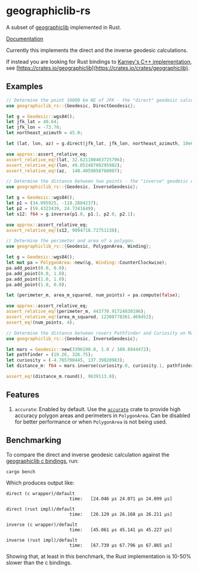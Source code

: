 # geographiclib-rs

A subset of [geographiclib](https://geographiclib.sourceforge.io/) implemented in Rust.

[Documentation](https://docs.rs/geographiclib-rs)

Currently this implements the direct and the inverse geodesic calculations.

If instead you are looking for Rust bindings to [Karney's C++ implementation](https://sourceforge.net/projects/geographiclib/), see [https://crates.io/geographiclib](https://crates.io/crates/geographiclib).

## Examples

```rust
// Determine the point 10000 km NE of JFK - the "direct" geodesic calculation.
use geographiclib_rs::{Geodesic, DirectGeodesic};

let g = Geodesic::wgs84();
let jfk_lat = 40.64;
let jfk_lon = -73.78;
let northeast_azimuth = 45.0;

let (lat, lon, az) = g.direct(jfk_lat, jfk_lon, northeast_azimuth, 10e6);

use approx::assert_relative_eq;
assert_relative_eq!(lat, 32.621100463725796);
assert_relative_eq!(lon, 49.05248709295982);
assert_relative_eq!(az,  140.4059858768007);
```

```rust
// Determine the distance between two points - the "inverse" geodesic calculation.
use geographiclib_rs::{Geodesic, InverseGeodesic};

let g = Geodesic::wgs84();
let p1 = (34.095925, -118.2884237);
let p2 = (59.4323439, 24.7341649);
let s12: f64 = g.inverse(p1.0, p1.1, p2.0, p2.1);

use approx::assert_relative_eq;
assert_relative_eq!(s12, 9094718.72751138);
``` 

```rust
// Determine the perimeter and area of a polygon.
use geographiclib_rs::{Geodesic, PolygonArea, Winding};

let g = Geodesic::wgs84();
let mut pa = PolygonArea::new(&g, Winding::CounterClockwise);
pa.add_point(0.0, 0.0);
pa.add_point(0.0, 1.0);
pa.add_point(1.0, 1.0);
pa.add_point(1.0, 0.0);

let (perimeter_m, area_m_squared, num_points) = pa.compute(false);

use approx::assert_relative_eq;
assert_relative_eq!(perimeter_m, 443770.91724830196);
assert_relative_eq!(area_m_squared, 12308778361.469452);
assert_eq!(num_points, 4);
``` 

```rust
// Determine the distance between rovers Pathfinder and Curiosity on Mars
use geographiclib_rs::{Geodesic, InverseGeodesic};

let mars = Geodesic::new(3396190.0, 1.0 / 169.8944472);
let pathfinder = (19.26, 326.75);
let curiosity = (-4.765700445, 137.39820983);
let distance_m: f64 = mars.inverse(curiosity.0, curiosity.1, pathfinder.0, pathfinder.1);

assert_eq!(distance_m.round(), 9639113.0);
```

## Features

1. `accurate`: Enabled by default. Use the [`accurate`](https://docs.rs/accurate/latest/accurate/) crate to provide high accuracy polygon areas and perimeters in `PolygonArea`. Can be disabled for better performance or when `PolygonArea` is not being used.

## Benchmarking

To compare the direct and inverse geodesic calculation against the [geographiclib c bindings](https://github.com/savage13/geographiclib), run:

```shell
cargo bench
```

Which produces output like:

```text
direct (c wrapper)/default
                        time:   [24.046 µs 24.071 µs 24.099 µs]

direct (rust impl)/default
                        time:   [26.129 µs 26.168 µs 26.211 µs]

inverse (c wrapper)/default
                        time:   [45.061 µs 45.141 µs 45.227 µs]

inverse (rust impl)/default
                        time:   [67.739 µs 67.796 µs 67.865 µs]
```

Showing that, at least in this benchmark, the Rust implementation is 10-50% slower than the c bindings.

